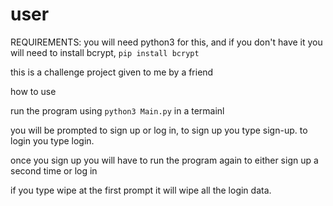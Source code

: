 # user

REQUIREMENTS: you will need python3 for this, and if you don't have it you will need to install bcrypt, ```pip install bcrypt```

this is a challenge project given to me by a friend

how to use

run the program using ```python3 Main.py``` in a termainl

you will be prompted to sign up or log in, to sign up you type sign-up. to login you type login.

once you sign up you will have to run the program again to either sign up a second time or log in

if you type wipe at the first prompt it will wipe all the login data.